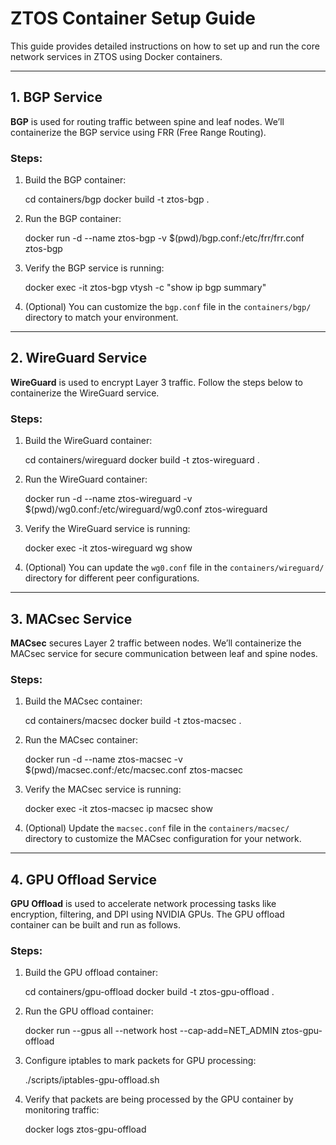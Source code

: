 # ZTOS Container Setup Guide

This guide provides detailed instructions on how to set up and run the core network services in ZTOS using Docker containers.

---

## 1. BGP Service

**BGP** is used for routing traffic between spine and leaf nodes. We’ll containerize the BGP service using FRR (Free Range Routing).

### Steps:

1. Build the BGP container:

	cd containers/bgp
	docker build -t ztos-bgp .

2. Run the BGP container:

	docker run -d --name ztos-bgp -v $(pwd)/bgp.conf:/etc/frr/frr.conf ztos-bgp

3. Verify the BGP service is running:

	docker exec -it ztos-bgp vtysh -c "show ip bgp summary"

4. (Optional) You can customize the `bgp.conf` file in the `containers/bgp/` directory to match your environment.

---

## 2. WireGuard Service

**WireGuard** is used to encrypt Layer 3 traffic. Follow the steps below to containerize the WireGuard service.

### Steps:

1. Build the WireGuard container:

	cd containers/wireguard
	docker build -t ztos-wireguard .

2. Run the WireGuard container:

	docker run -d --name ztos-wireguard -v $(pwd)/wg0.conf:/etc/wireguard/wg0.conf ztos-wireguard

3. Verify the WireGuard service is running:

	docker exec -it ztos-wireguard wg show

4. (Optional) You can update the `wg0.conf` file in the `containers/wireguard/` directory for different peer configurations.

---

## 3. MACsec Service

**MACsec** secures Layer 2 traffic between nodes. We’ll containerize the MACsec service for secure communication between leaf and spine nodes.

### Steps:

1. Build the MACsec container:

	cd containers/macsec
	docker build -t ztos-macsec .

2. Run the MACsec container:

	docker run -d --name ztos-macsec -v $(pwd)/macsec.conf:/etc/macsec.conf ztos-macsec

3. Verify the MACsec service is running:

	docker exec -it ztos-macsec ip macsec show

4. (Optional) Update the `macsec.conf` file in the `containers/macsec/` directory to customize the MACsec configuration for your network.

---

## 4. GPU Offload Service

**GPU Offload** is used to accelerate network processing tasks like encryption, filtering, and DPI using NVIDIA GPUs. The GPU offload container can be built and run as follows.

### Steps:

1. Build the GPU offload container:

	cd containers/gpu-offload
	docker build -t ztos-gpu-offload .

2. Run the GPU offload container:

	docker run --gpus all --network host --cap-add=NET_ADMIN ztos-gpu-offload

3. Configure iptables to mark packets for GPU processing:

	./scripts/iptables-gpu-offload.sh

4. Verify that packets are being processed by the GPU container by monitoring traffic:

	docker logs ztos-gpu-offload

